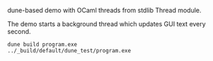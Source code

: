dune-based demo with OCaml threads from stdlib Thread module.

The demo starts a background thread which updates GUI text every second.

    dune build program.exe 
    ../_build/default/dune_test/program.exe

